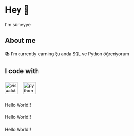 <h1 align="left">Hey 👋</h1>

###

<p align="left">I'm sümeyye</p>

###

<h2 align="left">About me</h2>

###

<p align="left">📚 I'm currently learning  Şu anda SQL ve Python öğreniyorum</p>

###

<h2 align="left">I code with</h2>

###

<div align="left">
  <img src="https://cdn.jsdelivr.net/gh/devicons/devicon/icons/visualstudio/visualstudio-plain.svg" height="40" alt="visualstudio logo"  />
  <img width="12" />
  <img src="https://cdn.jsdelivr.net/gh/devicons/devicon/icons/python/python-original.svg" height="40" alt="python logo"  />
</div>

###

<p align="left">Hello World!!</p>

###

<p align="left">Hello World!!</p>

###

<p align="left">Hello World!!</p>

###

